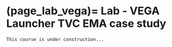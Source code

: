 (page_lab_vega)=
Lab - VEGA Launcher TVC EMA case study
=======================

```{warning}
This course is under construction...
```
